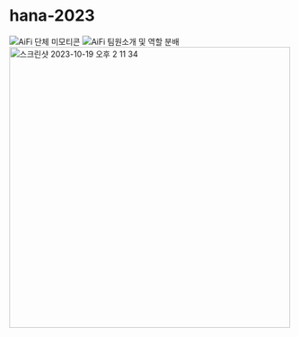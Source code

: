 # hana-2023

![AiFi 단체 미모티콘](https://github.com/AiFi-AiFinance/hana-2023/assets/86275994/6e6c6d9e-d105-4363-9459-270fe42e5f79)
![AiFi 팀원소개 및 역할 분배](https://github.com/AiFi-AiFinance/hana-2023/assets/86275994/f5de5aab-7e10-4aaf-b6bd-c758b1a14aa5)
<img width="500" alt="스크린샷 2023-10-19 오후 2 11 34" src="https://github.com/AiFi-AiFinance/hana-2023/assets/86275994/a164bf2d-05c9-4b0b-8148-31f7210ea27f">
